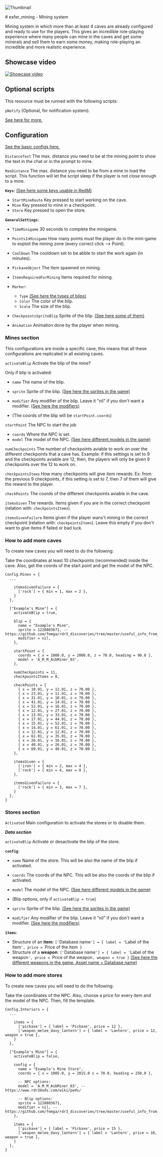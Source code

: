 ![Thumbnail](https://raw.githubusercontent.com/esFerDev/shop/main/docs/public/resources/esfer_mining.png)

<Badge type="warning" text="Only VORP" />
# esfer_mining - Mining system

Mining system in which more than at least 4 caves are already configured and ready to use for the players. This gives an incredible role-playing experience where many people can mine in the caves and get some minerals and sell them to earn some money, making role-playing an incredible and more realistic experience.

## Showcase video

[![Showcase video](https://raw.githubusercontent.com/esFerDev/shop/main/docs/public/resources/esfer_mining/watch_video_showcase.png)](https://www.youtube.com/watch?v=Zi9EZTOyVqQ)

## Optional scripts

This resource must be runned with the following scripts:

`pNotify` (Optional, for notification system).

[See here for more.](./Requirements-for-my-scripts.md)

## Configuration

[See the basic configs here.](./Introduction.md#config-lua)

`DistanceText` The max. distance you need to be at the mining point to show the text in the chat or in the prompt to mine.

`MaxDistance` The max. distance you need to be from a mine to load the script. This function will let the script sleep if the player is not close enough to a mine.

**`Keys`**: [(See here some keys usable in RedM)](https://github.com/mja00/redm-shit/blob/master/nuiweaponspawner/config.lua)
  - `StartMineRoute` Key pressed to start working on the cave.
  - `Mine` Key pressed to mine in a checkpoint.
  - `Store` Key pressed to open the store.

**`GeneralSettings`**:
  - `TimeMinigame` 30 seconds to complete the minigame.
  - `PointsInMinigame` How many points must the player do in the mini-game to exploit the mining zone (every correct click --> Point).
  - `CoolDown` The cooldown set to be abble to start the work again (in minutes).
  - `PickaxeObject` The item spawned on mining.

  - `ItemsRequiredForMining` Items required for mining.

  - `Marker`:
    - `Type` [(See here the types of blips)](https://github.com/femga/rdr3_discoveries/blob/master/graphics/markers/marker_types.lua)
    - `Color` The color of the blip.
    - `Scale` The size of the blip.

  - `CheckpointsSpriteBlip` Sprite of the blip. [(See here some of them)](https://github.com/femga/rdr3_discoveries/tree/master/useful_info_from_rpfs/textures/blips)
 
  - `Animation` Animation done by the player when mining.

### Mines section

This configurations are inside a specific cave, this means that all these configurations are replicated in all existing caves.

`activateBlip` Activate the blip of the mine?

Only if blip is activated:
  - `name` The name of the blip.
  - `sprite` Sprite of the blip. [(See here the sprites in the game)](https://github.com/femga/rdr3_discoveries/tree/master/useful_info_from_rpfs/textures/blips)
  - `modifier` Any modifier of the blip. Leave it "nil" if you don't want a modifier. [(See here the modifiers)](https://github.com/femga/rdr3_discoveries/tree/master/useful_info_from_rpfs/blip_modifiers)

  - (The coords of the blip will be `startPoint.coords`)

`startPoint` The NPC to start the job
  - `coords` Where the NPC is set.
  - `model` The model of the NPC. [(See here different models in the game)](https://www.rdr2mods.com/wiki/peds/)

`numCheckpoints` The number of checkpoints aviable to work on over the different checkpoints that a cave has. Example: if this settings is set to 9 and the checkpoints aviable are 12, then, the players will only be given 9 checkpoints over the 12 to work on.

`checkpointsItems` How many checkpoints will give item rewards. Ex: from the previous 9 checkpoints, if this setting is set to 7, then 7 of them will give the reward to the player.

`checkPoints` The coords of the different checkpoints aviable in the cave.

`itemsGiven` The rewards. Items given if you are in the correct checkpoint (relation with: `checkpointsItems`).

`itemsGivenFailure` Items given if the player wans't mining in the correct checkpoint (relation with: `checkpointsItems`). Leave this empty if you don't want to give items if failed or bad luck.

### How to add more caves

To create new caves you will need to do the following:

Take the coordinates at least 10 checkpoints (recommended) inside the cave. Also, get the coords of the start point and get the model of the NPC.
```lua{9-52}
Config.Mines = {
  ...

    itemsGivenFailure = {
      ['rock'] = { min = 1, max = 2 },
    }
  },

  ["Example's Mine"] = {
    activateBlip = true,

    blip = {
      name = "Example's Mine",
      sprite = 1220803671, -- https://github.com/femga/rdr3_discoveries/tree/master/useful_info_from_rpfs/textures/blips
      modifier = nil,
    },

    startPoint = {
      coords = { x = 1000.0, y = 2000.0, z = 70.0, heading = 90.0 },
      model = 'A_M_M_AsbMiner_03',
    },

    numCheckpoints = 11,
    checkpointsItems = 8,

    checkPoints = {
      { x = 10.01, y = 12.01, z = 70.00 },
      { x = 23.01, y = 11.01, z = 70.00 },
      { x = 31.01, y = 10.01, z = 70.00 },
      { x = 41.01, y = 14.01, z = 70.00 },
      { x = 52.01, y = 16.01, z = 70.00 },
      { x = 12.01, y = 27.01, z = 70.00 },
      { x = 13.01, y = 33.01, z = 70.00 },
      { x = 17.01, y = 44.01, z = 70.00 },
      { x = 15.01, y = 52.01, z = 70.00 },
      { x = 14.01, y = 61.01, z = 70.00 },
      { x = 12.01, y = 12.01, z = 70.00 },
      { x = 61.01, y = 35.01, z = 70.00 },
      { x = 26.01, y = 16.01, z = 70.00 },
      { x = 48.01, y = 26.01, z = 70.00 },
      { x = 69.01, y = 48.01, z = 70.00 },
    },

    itemsGiven = {
      ['iron'] = { min = 2, max = 4 },
      ['rock'] = { min = 4, max = 8 },
    },

    itemsGivenFailure = {
      ['rock'] = { min = 3, max = 7 },
    }
  },
}
```

### Stores section

`Activated` Main configuration to activate the stores or to disable them.

**_Data section_**

`activateBlip` Activate or desactivate the blip of the store.

**`config`**:
  - `name` Name of the store. This will be also the name of the blip if activated.
  - `coords` The coords of the NPC. This will be also the coords of the blip if activated.
  - `model` The model of the NPC. [(See here different models in the game)](https://www.rdr2mods.com/wiki/peds/)

  - (Blip options, only if `activateBlip = true`)
  - `sprite` Sprite of the blip. [(See here the sprites in the game)](https://github.com/femga/rdr3_discoveries/tree/master/useful_info_from_rpfs/textures/blips)
  - `modifier` Any modifier of the blip. Leave it "nil" if you don't want a modifier. [(See here the modifiers)](https://github.com/femga/rdr3_discoveries/tree/master/useful_info_from_rpfs/blip_modifiers)

**`items`**:
  - Structure of an **item**: `['`Database name`'] = { label = '`Label of the item`', price = `Price of the item` }`
  - Structure of a **weapon**: `['`Database name`'] = { label = '`Label of the weapon`', price = `Price of the weapon`, weapon = true }` [(See here the different weapons in the game. Asset name = Database name)](https://www.rdr2mods.com/wiki/pages/list-of-rdr2-weapon-models/)

### How to add more stores

To create new caves you will need to do the following:

Take the coordinates of the NPC. Also, choose a price for every item and the model of the NPC. Then, fill the template.
```lua{10-29}
Config.Interiors = {
  ...

    items = {
      ['pickaxe'] = { label = 'Pickaxe', price = 12 },
      ['weapon_melee_davy_lantern'] = { label = 'Lantern', price = 12, weapon = true },
    }
  },

  ["Example's Mine"] = {
    activateBlip = false,

    config = {
      name = "Example's Mine Store",
      coords = { x = 1005.0, y = 2015.0 z = 70.0, heading = 250.0 },

      -- NPC options:
      model = 'A_M_M_AsbMiner_03', -- https://www.rdr2mods.com/wiki/peds/

      -- Blip options:
      sprite = 1220803671,
      modifier = nil, -- https://github.com/femga/rdr3_discoveries/tree/master/useful_info_from_rpfs/blip_modifiers
    },

    items = {
      ['pickaxe'] = { label = 'Pickaxe', price = 15 },
      ['weapon_melee_davy_lantern'] = { label = 'Lantern', price = 18, weapon = true },
    }
  },
}
```
